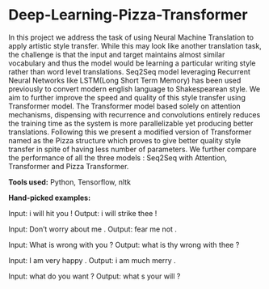 # Deep-Learning-Pizza-Transformer

In this project we address the task of using Neural Machine Translation to apply artistic style transfer. While this may look like another translation task, the challenge is that the input and target maintains almost similar vocabulary and thus the model would be learning a particular writing style rather than word level translations. Seq2Seq model leveraging Recurrent Neural Networks like LSTM(Long Short Term Memory) has been used previously to convert modern english language to Shakespearean style. We aim to further improve the speed and quality of this style transfer using Transformer model. The Transformer model based solely on attention mechanisms, dispensing with recurrence and convolutions entirely reduces the training time as the system is more parallelizable yet producing better translations. Following this we present a modified version of Transformer named as the Pizza structure which proves to give better quality style transfer in spite of having less number of parameters. We further compare the performance of all the three models : Seq2Seq with Attention, Transformer and Pizza Transformer.


**Tools used:** Python, Tensorflow, nltk

**Hand-picked examples:**

Input: i will hit you !
Output: i will strike thee !

Input: Don’t worry about me .
Output: fear me not .

Input: What is wrong with you ?
Output: what is thy wrong with thee ?

Input: I am very happy .
Output: i am much merry .

Input: what do you want ? 
Output: what s your will ?

